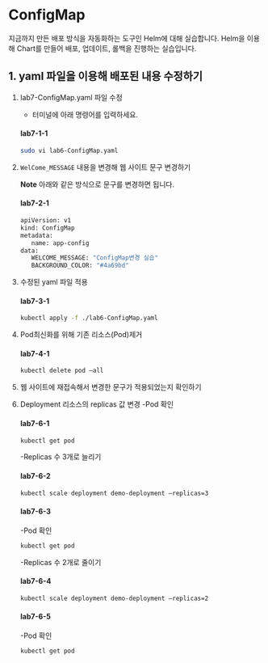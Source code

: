 # ConfigMap 

지금까지 만든 배포 방식을 자동화하는 도구인 Helm에 대해 실습합니다. Helm을 이용해 Chart를 만들어 배포, 업데이트, 롤백을 진행하는 실습입니다.


## 1. yaml 파일을 이용해 배포된 내용 수정하기

1. lab7-ConfigMap.yaml 파일 수정
   - 터미널에 아래 명령어를 입력하세요.
   #### **lab7-1-1**
   ```bash
   sudo vi lab6-ConfigMap.yaml
   ```

2. `WelCome_MESSAGE` 내용을 변경해 웹 사이트 문구 변경하기

   **Note** 아래와 같은 방식으로 문구를 변경하면 됩니다.
   #### **lab7-2-1**
   ```bash
   apiVersion: v1
   kind: ConfigMap
   metadata:
      name: app-config
   data:
      WELCOME_MESSAGE: "ConfigMap변경 실습"
      BACKGROUND_COLOR: "#4a69bd"
   ```

3. 수정된 yaml 파일 적용
   #### **lab7-3-1**
   ```bash
   kubectl apply -f ./lab6-ConfigMap.yaml
   ```

4. Pod최신화를 위해 기존 리소스(Pod)제거
   #### **lab7-4-1**
   ```bash
   kubectl delete pod —all
   ```

5. 웹 사이트에 재접속해서 변경한 문구가 적용되었는지 확인하기

6. Deployment 리소스의 replicas 값 변경
   -Pod 확인
   #### **lab7-6-1**
   ```bash
   kubectl get pod
   ```
   -Replicas 수 3개로 늘리기
   #### **lab7-6-2**
   ```bash
   kubectl scale deployment demo-deployment –replicas=3
   ```
   #### **lab7-6-3**
   -Pod 확인
   ```bash
   kubectl get pod
   ```
   -Replicas 수 2개로 줄이기
   #### **lab7-6-4**
   ```bash
   kubectl scale deployment demo-deployment –replicas=2
   ```
   #### **lab7-6-5**
   -Pod 확인
   ```bash
   kubectl get pod
   ```
